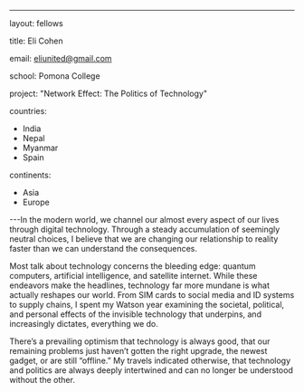---
layout: fellows

title: Eli Cohen

email: eliunited@gmail.com

school: Pomona College

project: "Network Effect: The Politics of Technology"

countries:
  - India
  - Nepal
  - Myanmar
  - Spain

continents:
  - Asia
  - Europe

---In the modern world, we channel our almost every aspect of our lives through digital technology. Through a steady accumulation of seemingly neutral choices, I believe that we are changing our relationship to reality faster than we can understand the consequences. 

Most talk about technology concerns the bleeding edge: quantum computers, artificial intelligence, and satellite internet. While these endeavors make the headlines, technology far more mundane is what actually reshapes our world. From SIM cards to social media and ID systems to supply chains, I spent my Watson year examining the societal, political, and personal effects of the invisible technology that underpins, and increasingly dictates, everything we do.

There’s a prevailing optimism that technology is always good, that our remaining problems just haven’t gotten the right upgrade, the newest gadget, or are still “offline.” My travels indicated otherwise, that technology and politics are always deeply intertwined and can no longer be understood without the other. 
